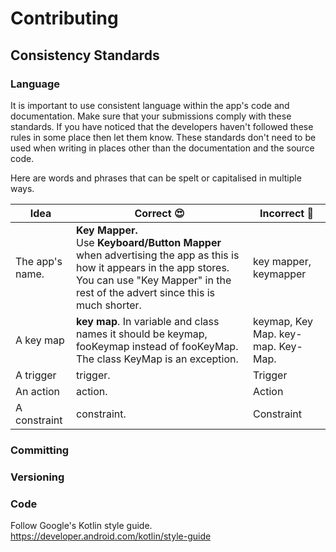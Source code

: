 # Contributing

## Consistency Standards

### Language

It is important to use consistent language within the app's code and documentation. Make sure that your submissions comply with these standards. If you have noticed that the developers haven't followed these rules in some place then let them know. These standards don't need to be used when writing in places other than the documentation and the source code.

Here are words and phrases that can be spelt or capitalised in multiple ways.

| Idea            | Correct 😍                                                    | Incorrect 👿                        |
| --------------- | ------------------------------------------------------------ | ---------------------------------- |
| The app's name. | **Key Mapper.**<br />Use **Keyboard/Button Mapper** when advertising the app as this is how it appears in the app stores. You can use "Key Mapper" in the rest of the advert since this is much shorter. | key mapper, keymapper              |
| A key map       | **key map**. In variable and class names it should be keymap, fooKeymap instead of fooKeyMap. The class KeyMap is an exception. | keymap, Key Map. key-map. Key-Map. |
| A trigger       | trigger.                                                     | Trigger                            |
| An action       | action.                                                      | Action                             |
| A constraint    | constraint.                                                  | Constraint                         |

### Committing

### Versioning

### Code

Follow Google's Kotlin style guide. https://developer.android.com/kotlin/style-guide